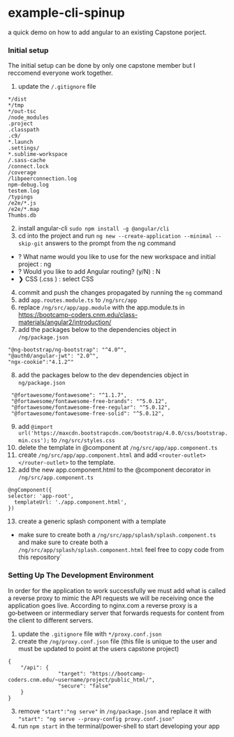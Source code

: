 # example-cli-spinup
a quick demo on how to add angular to an existing Capstone porject.

### Initial setup 
The initial setup can be done by only one capstone member but I reccomend everyone work together.

 1. update the `/.gitignore` file
 ```
*/dist
*/tmp
*/out-tsc
/node_modules
.project
.classpath
.c9/
*.launch
.settings/
*.sublime-workspace
/.sass-cache
/connect.lock
/coverage
/libpeerconnection.log
npm-debug.log
testem.log
/typings
/e2e/*.js
/e2e/*.map
Thumbs.db
 ```
 
 2. install angular-cli `sudo npm install -g @angular/cli`
 3. cd into the project and run `ng new --create-application --minimal --skip-git`
 answers to the prompt from the ng command
  * ? What name would you like to use for the new workspace and initial project : ng
  * ? Would you like to add Angular routing? (y/N) : N
  * ❯ CSS    (.css ) : select CSS
 4. commit and push the changes propagated by running the `ng` command
 5. add `app.routes.module.ts` to `/ng/src/app`
 6. replace `/ng/src/app/app.module` with the app.module.ts in https://bootcamp-coders.cnm.edu/class-materials/angular2/introduction/
 7. add the packages below to the dependencies object in `/ng/package.json`
 ```
 "@ng-bootstrap/ng-bootstrap": "^4.0^",
 "@auth0/angular-jwt": "2.0^",
 "ngx-cookie":"4.1.2^"
 ```
 8. add the packages below to the dev dependencies object in `ng/package.json`
 ```
  "@fortawesome/fontawesome": "^1.1.7",
  "@fortawesome/fontawesome-free-brands": "^5.0.12",
  "@fortawesome/fontawesome-free-regular": "^5.0.12",
  "@fortawesome/fontawesome-free-solid": "^5.0.12",
 ```
 9. add `@import url('https://maxcdn.bootstrapcdn.com/bootstrap/4.0.0/css/bootstrap.min.css');` to `/ng/src/styles.css`
 10. delete the template in @component at `/ng/src/app/app.component.ts`
 11. create `/ng/src/app/app.component.html` and add `<router-outlet></router-outlet>` to the template.
 12. add the new app.component.html to the @component decorator in `/ng/src/app.component.ts` 
```
@ngComponent({
selector: 'app-root',
  templateUrl: './app.component.html',
})
```
13. create a generic splash component with a template
* make sure to create both a `/ng/src/app/splash/splash.component.ts` and make sure to create both a `/ng/src/app/splash/splash.component.html` feel free to copy code from this repository`
### Setting Up The Development Environment
In order for the application to work successfully we must add what is called a reverse proxy to mimic the API requests we will be receiving once the application goes live. According to nginx.com a reverse proxy is a go‑between or intermediary server that forwards requests for content from the client to different servers. 
1. update the `.gitignore` file with `*/proxy.conf.json`
2. create the `/ng/proxy.conf.json` file (this file is unique to the user and must be updated to point at the users capstone project) 
``` 
{
	"/api": {
				"target": "https://bootcamp-coders.cnm.edu/~username/project/public_html/",
				"secure": "false"
	}
}
```
3. remove `"start":"ng serve"` in `/ng/package.json` and replace it with `"start": "ng serve --proxy-config proxy.conf.json"`
4. run `npm start` in the terminal/power-shell to start developing your app 

 

 
 
  
  
 
  
 
